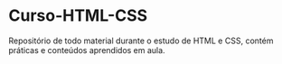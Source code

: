 # Curso-HTML-CSS
Repositório de todo material durante o estudo de HTML e CSS, contém práticas e conteúdos aprendidos em aula.
